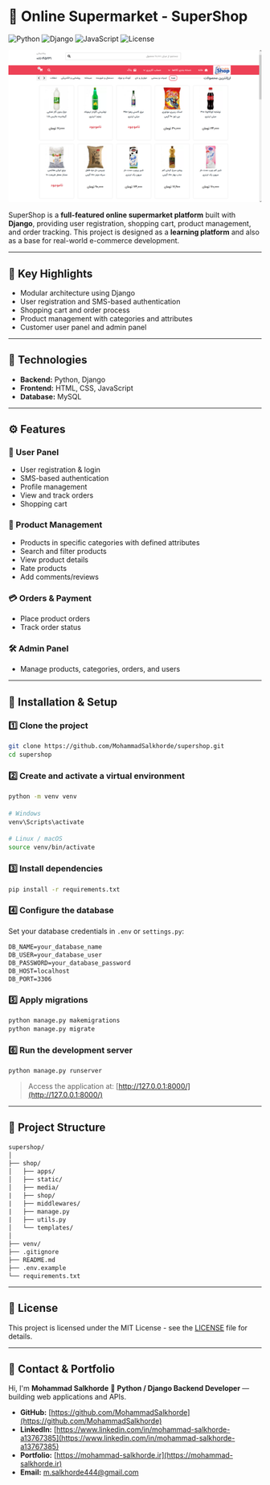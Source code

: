 # 🛒 Online Supermarket - SuperShop

![Python](https://img.shields.io/badge/Python-3.11-blue?logo=python)
![Django](https://img.shields.io/badge/Django-5.0-success?logo=django)
![JavaScript](https://img.shields.io/badge/JavaScript-ES6-yellow?logo=javascript)
![License](https://img.shields.io/badge/License-MIT-yellow)

<p align="center">
  <img src="assets/demo.png" alt="Portfolio Demo" width="800">
</p>

SuperShop is a **full-featured online supermarket platform** built with **Django**, providing user registration, shopping cart, product management, and order tracking.
This project is designed as a **learning platform** and also as a base for real-world e-commerce development.

---

## 🚀 Key Highlights

* Modular architecture using Django
* User registration and SMS-based authentication
* Shopping cart and order process
* Product management with categories and attributes
* Customer user panel and admin panel

---

## 🧠 Technologies

* **Backend:** Python, Django
* **Frontend:** HTML, CSS, JavaScript
* **Database:** MySQL

---

## ⚙️ Features

### 👤 User Panel

* User registration & login
* SMS-based authentication
* Profile management
* View and track orders
* Shopping cart

### 🛒 Product Management

* Products in specific categories with defined attributes
* Search and filter products
* View product details
* Rate products
* Add comments/reviews

### 💳 Orders & Payment

* Place product orders
* Track order status

### 🛠️ Admin Panel

* Manage products, categories, orders, and users

---

## 🧩 Installation & Setup

### 1️⃣ Clone the project

```bash
git clone https://github.com/MohammadSalkhorde/supershop.git
cd supershop
```

### 2️⃣ Create and activate a virtual environment

```bash
python -m venv venv

# Windows
venv\Scripts\activate

# Linux / macOS
source venv/bin/activate
```

### 3️⃣ Install dependencies

```bash
pip install -r requirements.txt
```

### 4️⃣ Configure the database

Set your database credentials in `.env` or `settings.py`:

```
DB_NAME=your_database_name
DB_USER=your_database_user
DB_PASSWORD=your_database_password
DB_HOST=localhost
DB_PORT=3306
```

### 5️⃣ Apply migrations

```bash
python manage.py makemigrations
python manage.py migrate
```

### 6️⃣ Run the development server

```bash
python manage.py runserver
```

> Access the application at: [http://127.0.0.1:8000/](http://127.0.0.1:8000/)

---

## 📁 Project Structure

```
supershop/
│
├── shop/
│   ├── apps/
│   ├── static/
│   ├── media/
|   ├── shop/
|   ├── middlewares/ 
|   ├── manage.py
|   ├── utils.py
│   └── templates/
│
├── venv/
├── .gitignore
├── README.md
├── .env.example
└── requirements.txt
```

---

## 📄 License

This project is licensed under the MIT License - see the [LICENSE](LICENSE) file for details.

---

## 💼 Contact & Portfolio

Hi, I'm **Mohammad Salkhorde** 👋
**Python / Django Backend Developer** — building web applications and APIs.

* **GitHub:** [https://github.com/MohammadSalkhorde](https://github.com/MohammadSalkhorde)
* **LinkedIn:** [https://www.linkedin.com/in/mohammad-salkhorde-a13767385](https://www.linkedin.com/in/mohammad-salkhorde-a13767385)
* **Portfolio:** [https://mohammad-salkhorde.ir](https://mohammad-salkhorde.ir)
* **Email:** [m.salkhorde444@gmail.com](mailto:m.salkhorde444@gmail.com)
